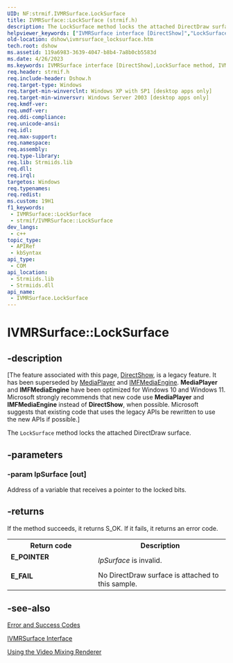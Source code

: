 ```yaml
---
UID: NF:strmif.IVMRSurface.LockSurface
title: IVMRSurface::LockSurface (strmif.h)
description: The LockSurface method locks the attached DirectDraw surface.
helpviewer_keywords: ["IVMRSurface interface [DirectShow]","LockSurface method","IVMRSurface.LockSurface","IVMRSurface::LockSurface","IVMRSurfaceLockSurface","LockSurface","LockSurface method [DirectShow]","LockSurface method [DirectShow]","IVMRSurface interface","dshow.ivmrsurface_locksurface","strmif/IVMRSurface::LockSurface"]
old-location: dshow\ivmrsurface_locksurface.htm
tech.root: dshow
ms.assetid: 119a6983-3639-4047-b8b4-7a8b0cb5583d
ms.date: 4/26/2023
ms.keywords: IVMRSurface interface [DirectShow],LockSurface method, IVMRSurface.LockSurface, IVMRSurface::LockSurface, IVMRSurfaceLockSurface, LockSurface, LockSurface method [DirectShow], LockSurface method [DirectShow],IVMRSurface interface, dshow.ivmrsurface_locksurface, strmif/IVMRSurface::LockSurface
req.header: strmif.h
req.include-header: Dshow.h
req.target-type: Windows
req.target-min-winverclnt: Windows XP with SP1 [desktop apps only]
req.target-min-winversvr: Windows Server 2003 [desktop apps only]
req.kmdf-ver: 
req.umdf-ver: 
req.ddi-compliance: 
req.unicode-ansi: 
req.idl: 
req.max-support: 
req.namespace: 
req.assembly: 
req.type-library: 
req.lib: Strmiids.lib
req.dll: 
req.irql: 
targetos: Windows
req.typenames: 
req.redist: 
ms.custom: 19H1
f1_keywords:
 - IVMRSurface::LockSurface
 - strmif/IVMRSurface::LockSurface
dev_langs:
 - c++
topic_type:
 - APIRef
 - kbSyntax
api_type:
 - COM
api_location:
 - Strmiids.lib
 - Strmiids.dll
api_name:
 - IVMRSurface.LockSurface
---
```


# IVMRSurface::LockSurface


## -description

\[The feature associated with this page, [DirectShow](/windows/win32/directshow/directshow), is a legacy feature. It has been superseded by [MediaPlayer](/uwp/api/Windows.Media.Playback.MediaPlayer) and [IMFMediaEngine](/windows/win32/api/mfmediaengine/nn-mfmediaengine-imfmediaengine). **MediaPlayer** and **IMFMediaEngine** have been optimized for Windows 10 and Windows 11. Microsoft strongly recommends that new code use **MediaPlayer** and **IMFMediaEngine** instead of **DirectShow**, when possible. Microsoft suggests that existing code that uses the legacy APIs be rewritten to use the new APIs if possible.\]

The <code>LockSurface</code> method locks the attached DirectDraw surface.

## -parameters

### -param lpSurface [out]

Address of a variable that receives a pointer to the locked bits.

## -returns

If the method succeeds, it returns S_OK. If it fails, it returns an error code.

<table>
<tr>
<th>Return code</th>
<th>Description</th>
</tr>
<tr>
<td width="40%">
<dl>
<dt><b>E_POINTER</b></dt>
</dl>
</td>
<td width="60%">
<i>lpSurface</i> is invalid.

</td>
</tr>
<tr>
<td width="40%">
<dl>
<dt><b>E_FAIL</b></dt>
</dl>
</td>
<td width="60%">
No DirectDraw surface is attached to this sample.

</td>
</tr>
</table>

## -see-also

<a href="/windows/desktop/DirectShow/error-and-success-codes">Error and Success Codes</a>



<a href="/windows/desktop/api/strmif/nn-strmif-ivmrsurface">IVMRSurface Interface</a>



<a href="/windows/desktop/DirectShow/using-the-video-mixing-renderer">Using the Video Mixing Renderer</a>